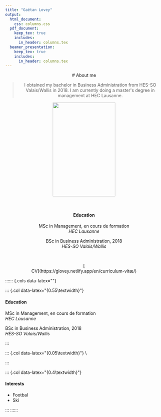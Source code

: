 ```yaml
---
title: "Gaëtan Lovey"
output:
  html_document: 
    css: columns.css
  pdf_document: 
    keep_tex: true
    includes:
      in_header: columns.tex
  beamer_presentation: 
    keep_tex: true
    includes:
      in_header: columns.tex
---
```

<center> 
# About me

> I obtained my bachelor in Business Administration from HES-SO Valais/Wallis in 2018. 
> I am currently doing a master's degree in management at HEC Lausanne. 

</p></center>


<p align="center">
  <img src="/profile.png" width="200" height="300"/>
</p>

<p>&nbsp; </p>

<center>  

#### **Education** 

<i class="fas fa-graduation-cap fa-pulse"></i> MSc in Management, en cours de formation
  <br/>*HEC Lausanne*

<i class="fas fa-graduation-cap"></i> BSc in Business Administration, 2018
  <br/>*HES-SO Valais/Wallis*
  
</p></center>

<p>&nbsp; </p>

<center> 
[<i class="fas fa-folder fa-2x"></i> <br/>CV](https://glovey.netlify.app/en/curriculum-vitæ/)
</p></center>


:::::: {.cols data-latex=""}

::: {.col data-latex="{0.55\textwidth}"}
#### **Education** 

<i class="fas fa-graduation-cap fa-pulse"></i> MSc in Management, en cours de formation
  <br/>*HEC Lausanne*

<i class="fas fa-graduation-cap"></i> BSc in Business Administration, 2018
  <br/>*HES-SO Valais/Wallis*
  
</p></center>


:::

::: {.col data-latex="{0.05\textwidth}"}
\ 
<!-- an empty Div (with a white space), serving as
a column separator -->
:::

::: {.col data-latex="{0.4\textwidth}"}
#### **Interests** 
- Footbal
- Ski

:::
::::::
